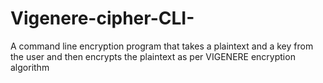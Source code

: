 # Vigenere-cipher-CLI-
A command line encryption program that takes a plaintext and a key from the user and then encrypts the plaintext as per VIGENERE encryption algorithm
